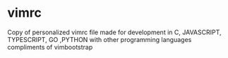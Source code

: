 # vimrc


Copy of personalized vimrc file made for development in C, JAVASCRIPT, TYPESCRIPT, GO ,PYTHON  with other programming languages compliments of vimbootstrap 
